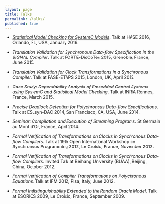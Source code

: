 ```yaml
---
layout: page
title: Talks
permalink: /talks/
published: true
---
```


- _[Statistical Model Checking for SystemC Models](http://channgo2203.github.io/pdfs/hase16_slide.pdf)_. Talk at HASE 2016, Orlando, FL, USA, January 2016.

- _Translation Validation for Synchronous Data-flow Specification in the SIGNAL Compiler_. Talk at FORTE-DisCoTec 2015, Grenoble, France, June 2015.

- _Translation Validation for Clock Transformations in a Synchronous Compiler_. Talk at FASE-ETAPS 2015, London, UK, April 2015.

- _Case Study: Dependability Analysis of Embedded Control Systems using SystemC and Statistical Model Checking_. Talk at INRIA Rennes, France, March 2015.

- _Precise Deadlock Detection for Polychronous Data-flow Specifications_. Talk at ESLsyn-DAC 2014, San Francisco, CA, USA, June 2014.

- _Seminar: Compilation and Execution of Streaming Programs_. St Germain au Mont d'Or, France, April 2014.

- _Formal Verification of Transformations on Clocks in Synchronous Data-flow Compilers_. Talk at 19th Open International Workshop on 
Synchronous Programming 2012, Le Croisic, France, November 2012.

- _Formal Verification of Transformations on Clocks in Synchronous Data-flow Compilers_. Invited Talk at Beihang University (BUAA), Beijing, China, October 2012.

- _Formal Verification of Compiler Transformations on Polychronous Equations_. Talk at IFM 2012, Pisa, Italy, June 2012.

- _Formal Indistinguishability Extended to the Random Oracle Model_. Talk at ESORICS 2009, Le Croisic, France, September 2009.
